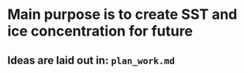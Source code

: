 # Main purpose is to create SST and ice concentration for future

## Ideas are laid out in: `plan_work.md`
